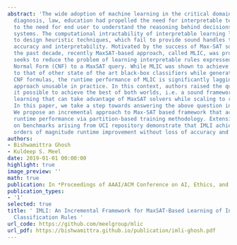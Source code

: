 ```yaml
---
abstract: 'The wide adoption of machine learning in the critical domains such as medical
  diagnosis, law, education had propelled the need for interpretable techniques due
  to the need for end user to understand the reasoning behind decisions due to learning
  systems. The computational intractability of interpretable learning led practitioners
  to design heuristic techniques, which fail to provide sound handles to tradeoff
  accuracy and interpretability. Motivated by the success of Max-SAT solvers over
  the past decade, recently MaxSAT-based approach, called MLIC, was proposed that
  seeks to reduce the problem of learning interpretable rules expressed in Conjunctive
  Normal Form (CNF) to a MaxSAT query. While MLIC was shown to achieve accuracy similar
  to that of other state of the art black-box classifiers while generating small interpretable
  CNF formulas, the runtime performance of MLIC is significantly lagging and renders
  approach unusable in practice. In this context, authors raised the question: Is
  it possible to achieve the best of both worlds, i.e. a sound framework for interpretable
  learning that can take advantage of MaxSAT solvers while scaling to real-world instances?
  In this paper, we take a step towards answering the above question in affirmation.
  We propose an incremental approach to Max-SAT based framework that achieves scalable
  runtime performance via partition-based training methodology. Extensive experiments
  on benchmarks arising from UCI repository demonstrate that IMLI achieves up to three
  orders of magnitude runtime improvement without loss of accuracy and interpretability. '
authors:
- Bishwamittra Ghosh
- Kuldeep S. Meel
date: 2019-01-01 00:00:00
highlight: true
image_preview: ''
math: true
publication: In *Proceedings of AAAI/ACM Conference on AI, Ethics, and Society (AIES)*
publication_types:
- '1'
selected: true
title: ' IMLI: An Incremental Framework for MaxSAT-Based Learning of Interpretable
  Classification Rules '
url_code: https://github.com/meelgroup/mlic
url_pdf: https://bishwamittra.github.io/publication/imli-ghosh.pdf
---
```


